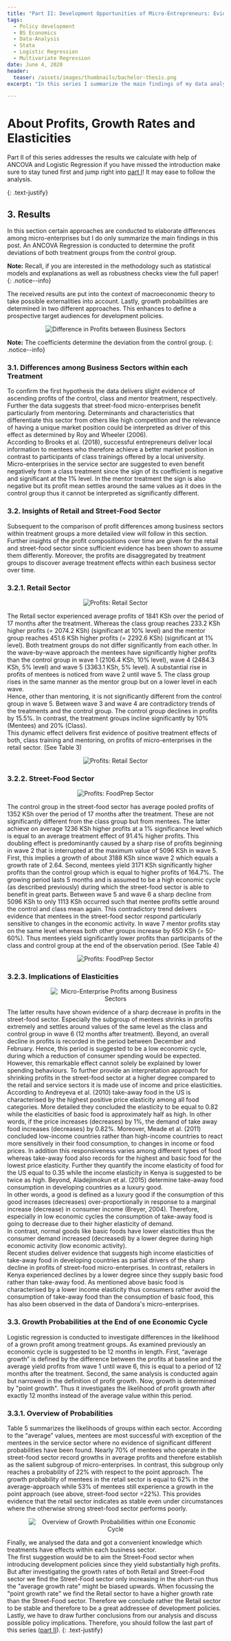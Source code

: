 ```yaml
---
title: "Part II: Development Opportunities of Micro-Entrepreneurs: Evidence from Kenya"
tags:
  - Policy development
  - BS Economics
  - Data-Analysis
  - Stata
  - Logistic Regression
  - Multivariate Regression
date: June 4, 2020
header:
  teaser: /assets/images/thumbnails/bachelor-thesis.png
excerpt: "In this series I summarize the main findings of my data analysis according micro-entrepreneurs in Kenya"

---
```

# About Profits, Growth Rates and Elasticities

Part II of this series addresses the results we calculate with help of ANCOVA and Logistic Regression if you have missed the introduction make sure to stay tuned first and jump right into [part I](https://lhagels.github.io/PART-I-Development-Opportunities-of-Micro-Entrepreneurs-Evidence-from-Kenya/)! It may ease to follow the analysis.

  {: .text-justify}

## 3. Results
In this section certain approaches are conducted to elaborate differences among micro-enterprises but I do only summarize the main findings in this post. An ANCOVA Regression is conducted to determine the profit deviations of both treatment groups from the control group.

<i class="far fa-sticky-note"></i> **Note:** Recall, if you are interested in the methodology such as statistical models and explanations as well as robustness checks view the full paper!
  {: .notice--info}

The received results are put into the context of macroeconomic theory to take possible externalities into account. Lastly, growth probabilities are determined in two different approaches. This enhances to define a prospective target audiences for development policies.

<center>
  <figure style="width: 80%">
    <img src="{{ site.url }}{{ sitebaseurl }}/assets/images/posts/04_06_20/table2.png" alt="Difference in Profits between Business Sectors">
  </figure>
</center>

<i class="far fa-sticky-note"></i> **Note:** The coefficients determine the deviation from the control group.
  {: .notice--info}

### 3.1. Differences among Business Sectors within each Treatment
To confirm the first hypothesis the data delivers slight evidence of ascending profits of the control, class and mentor treatment, respectively. Further the data suggests that street-food micro-enterprises benefit particularly from mentoring. Determinants and characteristics that differentiate this sector from others like high competition and the relevance of having a unique market position could be interpreted as driver of this effect as determined by Roy and Wheeler (2006).  
According to Brooks et al. (2018), successful entrepreneurs deliver local information to mentees who therefore achieve a better market position in contrast to participants of class trainings offered by a local university. Micro-enterprises in the service sector are suggested to even benefit negatively from a class treatment since the sign of its coefficient is negative and significant at the 1% level. In the mentor treatment the sign is also negative but its profit mean settles around the same values as it does in the control group thus it cannot be interpreted as significantly different.

### 3.2. Insights of Retail and Street-Food Sector
Subsequent to the comparison of profit differences among business sectors within treatment groups a more detailed view will follow in this section. Further insights of the profit compositions over time are given for the retail and street-food sector since sufficient evidence has been shown to assume them differently. Moreover, the profits are disaggregated by treatment groups to discover average treatment effects within each business sector over time.

### 3.2.1. Retail Sector

<center>
  <figure style="width: 60%">
    <img src="{{ site.url }}{{ sitebaseurl }}/assets/images/posts/04_06_20/figure2.png" alt="Profits: Retail Sector">
  </figure>
</center>

The Retail sector experienced average profits of 1841 KSh over the period of 17 months after the treatment. Whereas the class group reaches 233.2 KSh higher profits (= 2074.2 KSh) (significant at 10% level) and the mentor group reaches 451.6 KSh higher profits (= 2292.6 KSh) (significant at 1% level). Both treatment groups do not differ significantly from each other. In the wave-by-wave approach the mentees have significantly higher profits than the control group in wave 1 (2106.4 KSh, 10% level), wave 4 (2484.3 KSh, 5% level) and wave 5 (3363.1 KSh, 5% level). A substantial rise in profits of mentees is noticed from wave 2 until wave 5. The class group rises in the same manner as the mentor group but on a lower level in each wave.   
Hence, other than mentoring, it is not significantly different from the control group in wave 5. Between wave 3 and wave 4 are contradictory trends of the treatments and the control group. The control group declines in profits by 15.5%. In contrast, the treatment groups incline significantly by 10% (Mentees) and 20% (Class).  
This dynamic effect delivers first evidence of positive treatment effects of both, class training and mentoring, on profits of micro-enterprises in the retail sector. (See Table 3)

<center>
  <figure style="width: 80%">
    <img src="{{ site.url }}{{ sitebaseurl }}/assets/images/posts/04_06_20/table3.png" alt="Profits: Retail Sector">
  </figure>
</center>

### 3.2.2. Street-Food Sector

<center>
  <figure style="width: 60%">
    <img src="{{ site.url }}{{ sitebaseurl }}/assets/images/posts/04_06_20/figure3.png" alt="Profits: FoodPrep Sector">
  </figure>
</center>

The control group in the street-food sector has average pooled profits of 1352 KSh over the period of 17 months after the treatment. These are not significantly different from the class group but from mentees. The latter achieve on average 1236 KSh higher profits at a 1% significance level which is equal to an average treatment effect of 91.4% higher profits. This doubling effect is predominantly caused by a sharp rise of profits beginning in wave 2 that is interrupted at the maximum value of 5096 KSh in wave 5. First, this implies a growth of about 3188 KSh since wave 2 which equals a growth rate of 2.64. Second, mentees yield 3171 KSh significantly higher profits than the control group which is equal to higher profits of 164.7%. The growing period lasts 5 months and is assumed to be a high economic cycle (as described previously) during which the street-food sector is able to benefit in great parts. Between wave 5 and wave 6 a sharp decline from 5096 KSh to only 1113 KSh occurred such that mentee profits settle around the control and class mean again. This contradictory trend delivers evidence that mentees in the street-food sector respond particularly sensitive to changes in the economic activity. In wave 7 mentor profits stay on the same level whereas both other groups increase by 650 KSh (= 50-60%). Thus mentees yield significantly lower profits than participants of the class and control group at the end of the observation period. (See Table 4)

<center>
  <figure style="width: 80%">
    <img src="{{ site.url }}{{ sitebaseurl }}/assets/images/posts/04_06_20/table4.png" alt="Profits: FoodPrep Sector">
  </figure>
</center>

### 3.2.3. Implications of Elasticities

<center>
  <figure style="width: 60%">
    <img src="{{ site.url }}{{ sitebaseurl }}/assets/images/posts/04_06_20/figure1.png" alt="Micro-Enterprise Profits among Business Sectors">
  </figure>
</center>

The latter results have shown evidence of a sharp decrease in profits in the street-food sector. Especially the subgroup of mentees shrinks in profits extremely and settles around values of the same level as the class and control group in wave 6 (12 months after treatment). Beyond, an overall decline in profits is recorded in the period between December and February. Hence, this period is suggested to be a low economic cycle, during which a reduction of consumer spending would be expected.  
However, this remarkable effect cannot solely be explained by lower spending behaviours. To further provide an interpretation approach for shrinking profits in the street-food sector at a higher degree compared to the retail and service sectors it is made use of income and price elasticities.  
According to Andreyeva et al. (2010) take-away food in the US is characterised by the highest positive price elasticity among all food categories. More detailed they concluded the elasticity to be equal to 0.82 while the elasticities of basic food is approximately half as high. In other words, if the price increases (decreases) by 1%, the demand of take away food increases (decreases) by 0.82%. Moreover, Meade et al. (2011) concluded low-income countries rather than high-income countries to react more sensitively in their food consumption, to changes in income or food prices. In addition this responsiveness varies among different types of food whereas take-away food also records for the highest and basic food for the lowest price elasticity. Further they quantify the income elasticity of food for the US equal to 0.35 while the income elasticity in Kenya is suggested to be twice as high. Beyond, Aladejimokun et al. (2015) determine take-away food consumption in developing countries as a luxury good.  
In other words, a good is defined as a luxury good if the consumption of this good increases (decreases) over-proportionally in response to a marginal increase (decrease) in consumer income (Breyer, 2004). Therefore, especially in low economic cycles the consumption of take-away food is going to decrease due to their higher elasticity of demand.  
In contrast, normal goods like basic foods have lower elasticities thus the consumer demand increased (decreased) by a lower degree during high economic activity (low economic activity).  
Recent studies deliver evidence that suggests high income elasticities of take-away food in developing countries as partial drivers of the sharp decline in profits of street-food micro-enterprises. In contrast, retailers in Kenya experienced declines by a lower degree since they supply basic food rather than take-away food. As mentioned above basic food is characterised by a lower income elasticity thus consumers rather avoid the consumption of take-away food than the consumption of basic food, this has also been observed in the data of Dandora's micro-enterprises.

### 3.3. Growth Probabilities at the End of one Economic Cycle
Logistic regression is conducted to investigate differences in the likelihood of a grown profit among treatment groups. As examined previously an economic cycle is suggested to be 12 months in length.
First, “average growth” is defined by the difference between the profits at baseline and the average yield profits from wave 1 until wave 6, this is equal to a period of 12 months after the treatment. Second, the same analysis is conducted again but narrowed in the definition of profit growth. Now, growth is determined by "point growth". Thus it investigates the likelihood of profit growth after exactly 12 months instead of the average value within this period.

### 3.3.1. Overview of Probabilities
Table 5 summarizes the likelihoods of groups within each sector. According to the “average” values, mentees are most successful with exception of the mentees in the service sector where no evidence of significant different probabilities have been found. Nearly 70% of mentees who operate in the street-food sector record growths in average profits and therefore establish as the salient subgroup of micro-enterprises. In contrast, this subgroup only reaches a probability of 22% with respect to the point approach.
The growth probability of mentees in the retail sector is equal to 62% in the average-approach while 53% of mentees still experience a growth in the point approach (see above, street-food sector =22%). This provides evidence that the retail sector indicates as stable even under circumstances where the otherwise strong street-food sector performs poorly.

<center>
  <figure style="width: 80%">
    <img src="{{ site.url }}{{ sitebaseurl }}/assets/images/posts/04_06_20/table5.png" alt="Overview of Growth Probabilities within one Economic Cycle">
  </figure>
</center>

Finally, we analysed the data and got a convenient knowledge which treatments have effects within each business sector.  
The first suggestion would be to aim the Street-Food sector when introducing development policies since they yield substantially high profits. But after investigating the growth rates of both Retail and Street-Food sector we find the Street-Food sector only increasing in the short-run thus the "average growth rate" might be biased upwards. When focussing the "point growth rate" we find the Retail sector to have a higher growth rate than the Street-Food sector. Therefore we conclude rather the Retail sector to be stable and therefore to be a great addressee of development policies.
Lastly, we have to draw further conclusions from our analysis and discuss possible policy implications. Therefore, you should follow the last part of this series ([part II](.....)).
  {: .text-justify}
